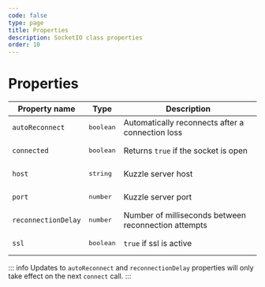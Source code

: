 ```yaml
---
code: false
type: page
title: Properties
description: SocketIO class properties
order: 10
---
```


# Properties

| Property name        | Type     | Description          |
| -------------------- | -------- | ---------------------|
| `autoReconnect` | <pre>boolean</pre> | Automatically reconnects after a connection loss |
| `connected`  | <pre>boolean</pre>  | Returns `true` if the socket is open |
| `host`  | <pre>string</pre>  | Kuzzle server host |
| `port`  | <pre>number</pre>  | Kuzzle server port |
| `reconnectionDelay` | <pre>number</pre>  | Number of milliseconds between reconnection attempts |
| `ssl`  | <pre>boolean</pre>  | `true` if ssl is active |

::: info
Updates to `autoReconnect` and `reconnectionDelay` properties will only take effect on the next `connect` call.
:::
